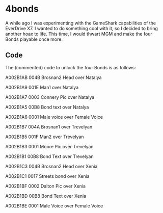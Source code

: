 # 4bonds

A while ago I was experimenting with the GameShark capabilities of the EverDrive X7. I wanted to do something cool with it, so I decided to bring another hoax to life. This time, I would thwart MGM and make the four Bonds playable once more.

## Code

The (commented) code to unlock the four Bonds is as follows:

A002B1AB 004B Brosnan2 Head over Natalya

A002B1A9 001E Man1 over Natalya

A002B1A7 0003 Connery Pic over Natalya

A002B1A5 00B8 Bond text over Natalya

A002B1A6 0001 Male voice over Female Voice

A002B1B7 004A Brosnan1 over Trevelyan

A002B1B5 001F Man2 over Trevelyan

A002B1B3 0001 Moore Pic over Trevelyan

A002B1B1 00B8 Bond Text over Trevelyan

A002B1C3 004B Brosnan2 Head over Xenia

A002B1C1 0017 Streets bond over Xenia

A002B1BF 0002 Dalton Pic over Xenia

A002B1BD 00B8 Bond Text over Xenia

A002B1BE 0001 Male Voice over Female Voice
